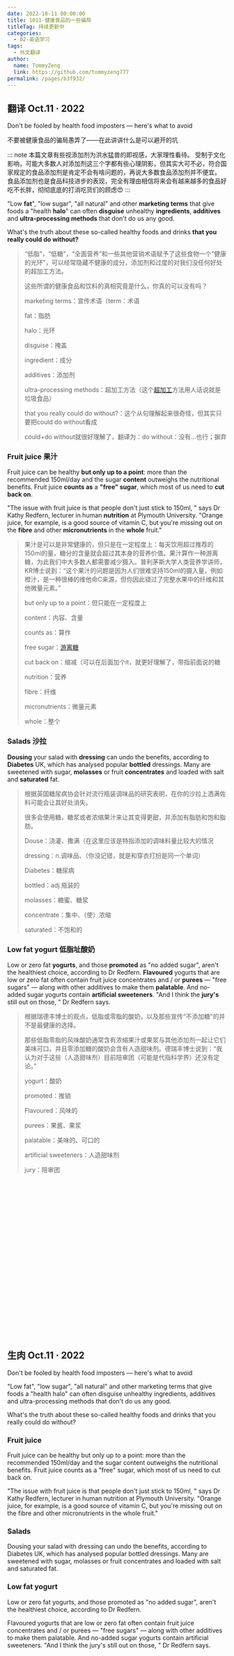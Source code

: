 ```yaml
---
date: 2022-10-11 00:00:00
title: 1011-健康食品的一些骗局
titleTag: 持续更新中
categories: 
  - 02-英语学习
tags: 
  - 外文翻译
author: 
  name: TommyZeng
  link: https://github.com/tommyzeng777
permalink: /pages/b3f932/
---
```





## 翻译 Oct.11 · 2022
Don't be fooled by health food imposters — here's what to avoid

不要被健康食品的骗局愚弄了——在此讲讲什么是可以避开的坑

::: note
本篇文章有些视添加剂为洪水猛兽的即视感，大家理性看待。
受制于文化影响，可能大多数人对添加剂这三个字都有些心理阴影，但其实大可不必，符合国家规定的食品添加剂是肯定不会有啥问题的，再说大多数食品添加剂并不便宜。
食品添加剂也是食品科技进步的表现，完全有理由相信将来会有越来越多的食品好吃不长胖，彻彻底底的打消吃货们的顾虑:heart_eyes:
:::



<!-- more -->

"Low **fat**", "low sugar", "all natural" and other **marketing terms** that give foods a "health **halo**" can often **disguise** unhealthy **ingredients**, **additives** and **ultra-processing methods** that don't do us any good.

What's the truth about these so-called healthy foods and drinks **that you really could do without?**

> “低脂”，“低糖”，“全面营养”和一些其他营销术语赋予了这些食物一个“健康的光环”，可以经常隐藏不健康的成分，添加剂和过度的对我们没任何好处的超加工方法。
>
> 这些所谓的健康食品和饮料的真相究竟是什么，你真的可以没有吗？
>
> marketing terms：宣传术语（term：术语
>
> fat：脂肪
>
> halo：光环
>
> disguise：掩盖
>
> ingredient：成分
>
> additives：添加剂
>
> ultra-processing methods：超加工方法（这个[超加工](https://baike.baidu.com/item/超加工食品/22447584)方法用人话说就是垃圾食品）	
>
> that you really could do without?：这个从句理解起来很奇怪，但其实只要把could do without看成
>
> could+do without就很好理解了，翻译为：do without：没有…也行；摒弃



### Fruit juice 果汁

Fruit juice can be healthy **but only up to a point**: more than the recommended 150ml/day and the sugar **content** outweighs the nutritional benefits. Fruit juice **counts as** a **"free" sugar**, which most of us need to **cut back on**.

"The issue with fruit juice is that people don't just stick to 150ml, " says Dr Kathy Redfern, lecturer in human **nutrition** at Plymouth University. "Orange juice, for example, is a good source of vitamin C, but you're missing out on the **fibre** and other **micronutrients** in the **whole** fruit."

> 果汁是可以是非常健康的，但只是在一定程度上：每天饮用超过推荐的150ml的量，糖分的含量就会超过其本身的营养价值。果汁算作一种游离糖，为此我们中大多数人都需要减少摄入。普利茅斯大学人类营养学讲师，KR博士说到：“这个果汁的问题是因为人们很难坚持150ml的摄入量，例如橙汁，是一种很棒的维他命C来源，但你因此错过了完整水果中的纤维和其他微量元素。”
>
> but only up to a point：但只能在一定程度上
>
> content：内容、含量
>
> counts as：算作
>
> free sugar：[游离糖](https://baike.baidu.com/item/游离糖/57516274)
>
> cut back on：缩减（可以在后面加个it，就更好理解了，带指前面说的糖
>
> nutrition：营养
>
> fibre：纤维
>
> micronutrients：微量元素
>
> whole：整个

### Salads 沙拉

**Dousing** your salad with **dressing** can undo the benefits, according to **Diabetes** UK, which has analysed popular **bottled** dressings. Many are sweetened with sugar, **molasses** or fruit **concentrates** and loaded with salt and **saturated** fat.

> 根据英国糖尿病协会针对流行瓶装调味品的研究表明，在你的沙拉上洒满佐料可能会让其好处消失。
>
> 很多会使用糖，糖浆或者浓缩果汁来让其变得更甜，并添加有脂肪和饱和脂肪。
>
> Douse：浇灌、撒满（在这里应该是特指添加的调味料量比较大的情况
>
> dressing：n.调味品、（你没记错，就是和穿衣打扮是同一个单词）
>
> Diabetes：糖尿病
>
> bottled：adj.瓶装的
>
> molasses：糖蜜、糖浆
>
> concentrate：集中、（使）浓缩
>
> saturated：不饱和的

### Low fat yogurt 低脂址酸奶

Low or zero fat **yogurts**, and those **promoted** as "no added sugar", aren't the healthiest choice, according to Dr Redfern.
**Flavoured** yogurts that are low or zero fat often contain fruit juice concentrates and / or **purees** — "free sugars" — along with other additives to make them **palatable**. And no-added sugar yogurts contain **artificial sweeteners**. "And I think the **jury's** still out on those, " Dr Redfern says.

> 根据瑞德丰博士的观点，低脂或零脂的酸奶，以及那些宣传“不添加糖”的并不是最健康的选择。
>
> 那些低脂零脂的风味酸奶通常含有浓缩果汁或果浆与其他添加剂一起让它们美味可口。并且零添加糖的酸奶会含有人造甜味剂。德瑞丰博士说到：“我认为对于这些（人造甜味剂）目前陪审团（可能是代指科学界）还没有定论。”
>
> yogurt：酸奶
>
> promoted：推销
>
> Flavoured：风味的
>
> purees：果酱、果浆
>
> palatable：美味的、可口的
>
> artificial sweeteners：人造甜味剂
>
> jury：陪审团





<br><br><br><br><br><br><br><br><br><br><br><br><br><br><br><br><br><br><br><br><br>


## 生肉 Oct.11 · 2022
Don't be fooled by health food imposters — here's what to avoid

"Low fat", "low sugar", "all natural" and other marketing terms that give foods a "health halo" can often disguise unhealthy ingredients, additives and ultra-processing methods that don't do us any good.

What's the truth about these so-called healthy foods and drinks that you really could do without?



### Fruit juice

Fruit juice can be healthy but only up to a point: more than the recommended 150ml/day and the sugar content outweighs the nutritional benefits. Fruit juice counts as a "free" sugar, which most of us need to cut back on.

"The issue with fruit juice is that people don't just stick to 150ml, " says Dr Kathy Redfern, lecturer in human nutrition at Plymouth University. "Orange juice, for example, is a good source of vitamin C, but you're missing out on the fibre and other micronutrients in the whole fruit."

### Salads

Dousing your salad with dressing can undo the benefits, according to Diabetes UK, which has analysed popular bottled dressings. Many are sweetened with sugar, molasses or fruit concentrates and loaded with salt and saturated fat.

### Low fat yogurt

Low or zero fat yogurts, and those promoted as "no added sugar", aren't the healthiest choice, according to Dr Redfern.

Flavoured yogurts that are low or zero fat often contain fruit juice concentrates and / or purees — "free sugars" — along with other additives to make them palatable. And no-added sugar yogurts contain artificial sweeteners. "And I think the jury's still out on those, " Dr Redfern says.

